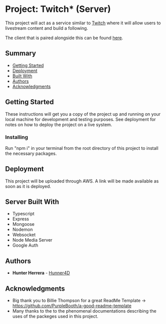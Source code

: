 # Project: Twitch* (Server)

This project will act as a service similar to [Twitch](https://www.twitch.tv/) where it will allow users to livestream content and build a following.
 <!--  -->
The client that is paired alongside this can be found [here](https://github.com/Hunner4D/tweak-client).

## Summary

  - [Getting Started](#getting-started)
  - [Deployment](#deployment)
  - [Built With](#built-with)
  - [Authors](#authors)
  - [Acknowledgments](#acknowledgments)

## Getting Started

These instructions will get you a copy of the project up and running on
your local machine for development and testing purposes. See deployment
for notes on how to deploy the project on a live system.
<!-- 
### Prerequisites

What things you need to install the software and how to install them

    Give examples -->

### Installing

Run "npm i" in your terminal from the root directory of this project to install the necessary packages.
<!-- A step by step series of examples that tell you how to get a development
env running

Say what the step will be

    Give the example

And repeat

    until finished

End with an example of getting some data out of the system or using it
for a little demo -->


<!-- 
## Running the tests

Run "npm run test" in the directory which you would like to see test results.
### Break down into end to end tests

What these tests test and why

    Give an example

### And coding style tests

What these tests test and why

    Example -->


## Deployment

This project will be uploaded through AWS. A link will be made available as soon as it is deployed.


## Server Built With

  - Typescript
  - Express
  - Mongoose
  - Nodemon
  - Websocket
  - Node Media Server
  - Google Auth
<!-- 
## Contributing

Please read [CONTRIBUTING.md](CONTRIBUTING.md) for details on our code
of conduct, and the process for submitting pull requests to us.

## Versioning

We use [SemVer](http://semver.org/) for versioning. For the versions
available, see the [tags on this
repository](https://github.com/PurpleBooth/a-good-readme-template/tags).

## License

This project is licensed under the [CC0 1.0 Universal](LICENSE.md)
Creative Commons License - see the [LICENSE.md](LICENSE.md) file for
details -->

## Authors

  - **Hunter Herrera** - [Hunner4D](https://github.com/Hunner4D)

<!-- See also the list of
[contributors](https://github.com/PurpleBooth/a-good-readme-template/contributors)
who participated in this project. -->

## Acknowledgments

  - Big thank you to Billie Thompson for a great ReadMe Template -> https://github.com/PurpleBooth/a-good-readme-template
  - Many thanks to the to the phenomenal documentations describing the uses of the packeges used in this project.